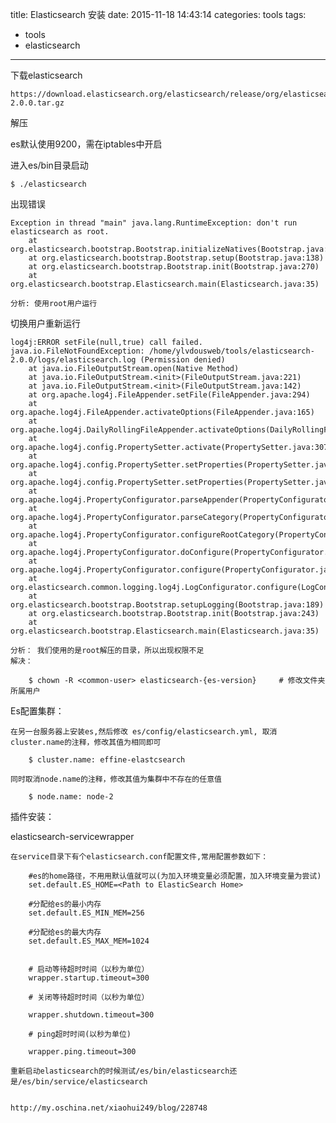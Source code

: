 title: Elasticsearch 安装
date: 2015-11-18 14:43:14
categories: tools
tags:
  - tools
  - elasticsearch
---

下载elasticsearch

	https://download.elasticsearch.org/elasticsearch/release/org/elasticsearch/distribution/tar/elasticsearch/2.0.0/elasticsearch-2.0.0.tar.gz

解压

es默认使用9200，需在iptables中开启

进入es/bin目录启动

	$ ./elasticsearch

出现错误

	Exception in thread "main" java.lang.RuntimeException: don't run elasticsearch as root.
        at org.elasticsearch.bootstrap.Bootstrap.initializeNatives(Bootstrap.java:92)
        at org.elasticsearch.bootstrap.Bootstrap.setup(Bootstrap.java:138)
        at org.elasticsearch.bootstrap.Bootstrap.init(Bootstrap.java:270)
        at org.elasticsearch.bootstrap.Elasticsearch.main(Elasticsearch.java:35)

 	分析: 使用root用户运行

切换用户重新运行

	log4j:ERROR setFile(null,true) call failed.
	java.io.FileNotFoundException: /home/ylvdousweb/tools/elasticsearch-2.0.0/logs/elasticsearch.log (Permission denied)
        at java.io.FileOutputStream.open(Native Method)
        at java.io.FileOutputStream.<init>(FileOutputStream.java:221)
        at java.io.FileOutputStream.<init>(FileOutputStream.java:142)
        at org.apache.log4j.FileAppender.setFile(FileAppender.java:294)
        at org.apache.log4j.FileAppender.activateOptions(FileAppender.java:165)
        at org.apache.log4j.DailyRollingFileAppender.activateOptions(DailyRollingFileAppender.java:223)
        at org.apache.log4j.config.PropertySetter.activate(PropertySetter.java:307)
        at org.apache.log4j.config.PropertySetter.setProperties(PropertySetter.java:172)
        at org.apache.log4j.config.PropertySetter.setProperties(PropertySetter.java:104)
        at org.apache.log4j.PropertyConfigurator.parseAppender(PropertyConfigurator.java:842)
        at org.apache.log4j.PropertyConfigurator.parseCategory(PropertyConfigurator.java:768)
        at org.apache.log4j.PropertyConfigurator.configureRootCategory(PropertyConfigurator.java:648)
        at org.apache.log4j.PropertyConfigurator.doConfigure(PropertyConfigurator.java:514)
        at org.apache.log4j.PropertyConfigurator.configure(PropertyConfigurator.java:440)
        at org.elasticsearch.common.logging.log4j.LogConfigurator.configure(LogConfigurator.java:128)
        at org.elasticsearch.bootstrap.Bootstrap.setupLogging(Bootstrap.java:189)
        at org.elasticsearch.bootstrap.Bootstrap.init(Bootstrap.java:243)
        at org.elasticsearch.bootstrap.Elasticsearch.main(Elasticsearch.java:35)

    分析： 我们使用的是root解压的目录，所以出现权限不足
    解决：

    	$ chown -R <common-user> elasticsearch-{es-version} 	# 修改文件夹所属用户


Es配置集群：

	在另一台服务器上安装es,然后修改 es/config/elasticsearch.yml, 取消cluster.name的注释，修改其值为相同即可

		$ cluster.name: effine-elastcsearch

	同时取消node.name的注释，修改其值为集群中不存在的任意值

		$ node.name: node-2


插件安装：

elasticsearch-servicewrapper

	在service目录下有个elasticsearch.conf配置文件,常用配置参数如下：

		#es的home路径，不用用默认值就可以(为加入环境变量必须配置，加入环境变量为尝试)
		set.default.ES_HOME=<Path to ElasticSearch Home> 

		#分配给es的最小内存 
		set.default.ES_MIN_MEM=256

		#分配给es的最大内存 
		set.default.ES_MAX_MEM=1024


		# 启动等待超时时间（以秒为单位） 
		wrapper.startup.timeout=300

		# 关闭等待超时时间（以秒为单位）

		wrapper.shutdown.timeout=300

		# ping超时时间(以秒为单位)

		wrapper.ping.timeout=300

	重新启动elasticsearch的时候测试/es/bin/elasticsearch还是/es/bin/service/elasticsearch


	http://my.oschina.net/xiaohui249/blog/228748